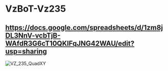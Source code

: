 # VzBoT-Vz235

## https://docs.google.com/spreadsheets/d/1zm8jDL3NnV-vcbTjB-WAfdR3G6cT10QKlFqJNG42WAU/edit?usp=sharing









![VZ_235_QuadXY](https://user-images.githubusercontent.com/93674339/156187512-b45556b6-765a-4367-a894-3cf041b70728.jpg)
